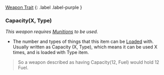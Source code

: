 
[Weapon Trait](Game/Core/Weapon-Traits)
{: .label .label-purple }

### Capacity(X, Type)
*This weapon requires [Munitions](Game/Core/Gear#Munitions) to be used.*
* The number and types of things that this item can be [Loaded](#Loading(X)) with. Usually written as Capacity (X, Type), which means it can be used X times, and is loaded with Type item.

> So a weapon described as having Capacity(12, Fuel) would hold 12 Fuel.